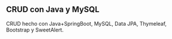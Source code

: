 ## CRUD con Java y MySQL

CRUD hecho con Java+SpringBoot, MySQL, Data JPA, Thymeleaf, Bootstrap y SweetAlert.
